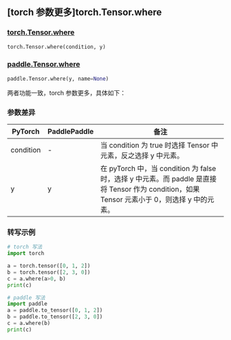 ## [torch 参数更多]torch.Tensor.where

### [torch.Tensor.where](https://pytorch.org/docs/1.13/generated/torch.Tensor.where.html#torch.Tensor.where)

```python
torch.Tensor.where(condition, y)
```

### [paddle.Tensor.where](https://www.paddlepaddle.org.cn/documentation/docs/zh/develop/api/paddle/Tensor_cn.html#where-y-name-none)

```python
paddle.Tensor.where(y, name=None)
```

两者功能一致，torch 参数更多，具体如下：
### 参数差异
| PyTorch       | PaddlePaddle | 备注                                                   |
| ------------- | ------------ | ------------------------------------------------------ |
| condition        | -            | 当 condition 为 true 时选择 Tensor 中元素，反之选择 y 中元素。                                     |
| y| y        | 在 pyTorch 中，当 condition 为 false 时，选择 y 中元素。而 paddle 是直接将 Tensor 作为 condition，如果 Tensor 元素小于 0，则选择 y 中的元素。       |


### 转写示例

```python
# torch 写法
import torch

a = torch.tensor([0, 1, 2])
b = torch.tensor([2, 3, 0])
c = a.where(a>0, b)
print(c)

# paddle 写法
import paddle
a = paddle.to_tensor([0, 1, 2])
b = paddle.to_tensor([2, 3, 0])
c = a.where(b)
print(c)
```
